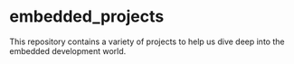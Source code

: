 # embedded_projects
This repository contains a variety of projects to help us dive deep into the embedded development world. 


